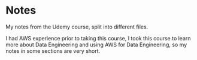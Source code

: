 # Notes

My notes from the Udemy course, split into different files.

I had AWS experience prior to taking this course, I took this course to learn more about Data Engineering and using AWS for Data Engineering, so my notes in some sections are very short.